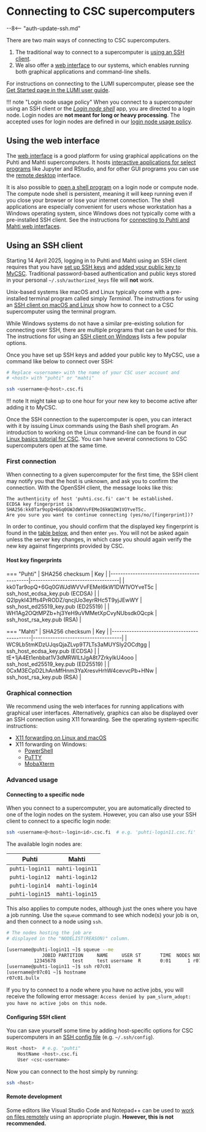 # Connecting to CSC supercomputers

--8<-- "auth-update-ssh.md"

There are two main ways of connecting to CSC supercomputers.

1. The traditional way to connect to a supercomputer is
   [using an SSH client](#using-an-ssh-client).
2. We also offer a [web interface](#using-the-web-interface) to our systems,
   which enables running both graphical applications and command-line shells.

For instructions on connecting to the LUMI supercomputer, please see the
[Get Started page in the LUMI user guide](https://docs.lumi-supercomputer.eu/firststeps/getstarted/).

!!! note "Login node usage policy"
    When you connect to a supercomputer using an SSH client or the
    [*Login node shell*](../webinterface/shell.md) app, you are directed to a
    login node. Login nodes are **not meant for long or heavy processing**.
    The accepted uses for login nodes are defined in our
    [login node usage policy](../usage-policy.md#login-nodes).

## Using the web interface

The [web interface](../webinterface/index.md) is a good platform
for using graphical applications on the Puhti and Mahti supercomputers.
It hosts
[interactive applications for select programs](../webinterface/apps.md)
like Jupyter and RStudio, and for other GUI programs you can use the
[remote desktop](../webinterface/desktop.md) interface.

It is also possible to [open a shell program](../webinterface/shell.md) on a
login node or compute node. The compute node shell is persistent, meaning it
will keep running even if you close your browser or lose your internet
connection. The shell applications are especially convenient for users whose
workstation has a Windows operating system, since Windows does not
typically come with a pre-installed SSH client. See the instructions for
[connecting to Puhti and Mahti web interfaces](../webinterface/connecting.md).

## Using an SSH client

Starting 14 April 2025, logging in to Puhti and Mahti using an SSH client
requires that you have [set up SSH keys](ssh-keys.md) and
[added your public key to MyCSC](ssh-keys.md#adding-public-key-in-mycsc).
Traditional password-based authentication and public keys stored in your
personal `~/.ssh/authorized_keys` file will **not** work.

Unix-based systems like macOS and Linux typically come with a pre-installed
terminal program called simply *Terminal*. The instructions for using an
[SSH client on macOS and Linux](ssh-unix.md) show how to connect to a CSC
supercomputer using the terminal program.

While Windows systems do not have a similar pre-existing solution for connecting
over SSH, there are multiple programs that can be used for this. The
instructions for using an [SSH client on Windows](ssh-windows.md) lists a few
popular options.

Once you have set up SSH keys and added your public key to MyCSC, use a
command like below to connect over SSH:

```bash
# Replace <username> with the name of your CSC user account and
# <host> with "puhti" or "mahti"

ssh <username>@<host>.csc.fi
```

!!! note
    It might take up to one hour for your new key to become active after adding
    it to MyCSC.

Once the SSH connection to the supercomputer is open, you can interact with it
by issuing Linux commands using the Bash shell program. An introduction to
working on the Linux command-line can be found in our
[Linux basics tutorial for CSC](../../support/tutorials/env-guide/index.md).
You can have several connections to CSC supercomputers open at the same time.

### First connection

When connecting to a given supercomputer for the first time, the SSH client
may notify you that the host is unknown, and ask you to confirm the connection.
With the OpenSSH client, the message looks like this:

```text
The authenticity of host 'puhti.csc.fi' can't be established.
ECDSA key fingerprint is SHA256:kk0Tar9opQ+6Gq0GWJdWVVvFEMeI6kW1DW1VOYveT5c.
Are you sure you want to continue connecting (yes/no/[fingerprint])?
```

In order to continue, you should confirm that the displayed key fingerprint is
found in the [table below](#host-key-fingerprints), and then enter `yes`. You
will not be asked again unless the server key changes, in which case you
should again verify the new key against fingerprints provided by CSC.

#### Host key fingerprints

=== "Puhti"
    | SHA256 checksum                             | Key                                |
    |---------------------------------------------|------------------------------------|
    | kk0Tar9opQ+6Gq0GWJdWVVvFEMeI6kW1DW1VOYveT5c | ssh_host_ecdsa_key.pub (ECDSA)     |
    | Q2lpykI43ffs4PrRODZ/qncjUo3eyrRHc5T9yjJEwWY | ssh_host_ed25519_key.pub (ED25519) |
    | WH1Ag2OQtMPZb+hj3YeH9uVMMetXpCvyNUbsdk0Qcpk | ssh_host_rsa_key.pub (RSA)         |

=== "Mahti"
    | SHA256 checksum                             | Key                                |
    |---------------------------------------------|------------------------------------|
    | WC9Lb5tmKDzUJqsQjaZLvp9T7LTs3aMUYSIy2OCdtgg | ssh_host_ecdsa_key.pub (ECDSA)     |
    | tE+1jA4Et1enbbat1V3dMRWlLtJgA8t7ZrkyIkU4ooo | ssh_host_ed25519_key.pub (ED25519) |
    | 0CxM3ECpD2LhAnMfHnm3YaXresvHrhW4cevvcPb+HNw | ssh_host_rsa_key.pub (RSA)         |

### Graphical connection

We recommend using the web interfaces for running applications with graphical
user interfaces. Alternatively, graphics can also be displayed over an SSH
connection using X11 forwarding. See the operating system-specific instructions:

* [X11 forwarding on Linux and macOS](ssh-unix.md#graphical-connection)
* X11 forwarding on Windows:
    * [PowerShell](ssh-windows.md#graphical-connection-powershell)
    * [PuTTY](ssh-windows.md#graphical-connection-putty)
    * [MobaXterm](ssh-windows.md#graphical-connection-mobaxterm)

### Advanced usage

#### Connecting to a specific node

When you connect to a supercomputer, you are automatically directed to one of
the login nodes on the system. However, you can also use your SSH client to
connect to a specific login node:

```bash
ssh <username>@<host>-login<id>.csc.fi  # e.g. 'puhti-login11.csc.fi'
```

The available login nodes are:

| Puhti | Mahti |
|-|-|
| `puhti-login11` | `mahti-login11` |
| `puhti-login12` | `mahti-login12` |
| `puhti-login14` | `mahti-login14` |
| `puhti-login15` | `mahti-login15` |

This also applies to compute nodes, although just the ones where you have a
job running. Use the `squeue` command to see which node(s) your job is on, and
then connect to a node using `ssh`.

```bash
# The nodes hosting the job are
# displayed in the "NODELIST(REASON)" column.

[username@puhti-login11 ~]$ squeue --me
             JOBID PARTITION     NAME     USER ST       TIME  NODES NODELIST(REASON)
          12345678      test     test username  R       0:01      1 r07c01
[username@puhti-login11 ~]$ ssh r07c01
[username@r07c01 ~]$ hostname
r07c01.bullx
```

If you try to connect to a node where you have no active jobs, you will
receive the following error message: `Access denied by pam_slurm_adopt: you
have no active jobs on this node`.

#### Configuring SSH client

You can save yourself some time by adding host-specific options for CSC
supercomputers in an [SSH config file](https://www.ssh.com/academy/ssh/config)
(e.g. `~/.ssh/config`).

```bash
Host <host>  # e.g. "puhti"
    HostName <host>.csc.fi
    User <csc-username>
```

Now you can connect to the host simply by running:

```bash
ssh <host>
```

#### Remote development

Some editors like Visual Studio Code and Notepad++ can be used to
[work on files remotely](../../support/tutorials/remote-dev.md)
using an appropriate plugin. **However, this is not recommended.**
